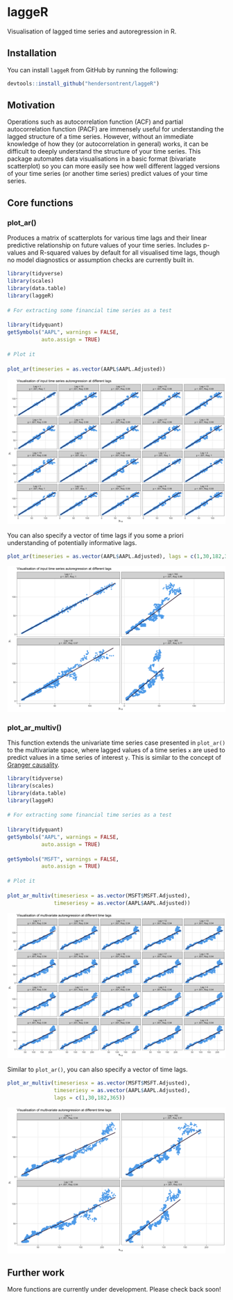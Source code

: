 
# laggeR

Visualisation of lagged time series and autoregression in R.

## Installation

You can install `laggeR` from GitHub by running the following:

``` r
devtools::install_github("hendersontrent/laggeR")
```

## Motivation

Operations such as autocorrelation function (ACF) and partial
autocorrelation function (PACF) are immensely useful for understanding
the lagged structure of a time series. However, without an immediate
knowledge of how they (or autocorrelation in general) works, it can be
difficult to deeply understand the structure of your time series. This
package automates data visualisations in a basic format (bivariate
scatterplot) so you can more easily see how well different lagged
versions of your time series (or another time series) predict values of
your time series.

## Core functions

### plot\_ar()

Produces a matrix of scatterplots for various time lags and their linear
predictive relationship on future values of your time series. Includes
p-values and R-squared values by default for all visualised time lags,
though no model diagnostics or assumption checks are currently built in.

``` r
library(tidyverse)
library(scales)
library(data.table)
library(laggeR)

# For extracting some financial time series as a test

library(tidyquant)
getSymbols("AAPL", warnings = FALSE,
           auto.assign = TRUE)

# Plot it

plot_ar(timeseries = as.vector(AAPL$AAPL.Adjusted))
```

![](README_files/figure-gfm/unnamed-chunk-3-1.png)<!-- -->

You can also specify a vector of time lags if you some a priori
understanding of potentially informative lags.

``` r
plot_ar(timeseries = as.vector(AAPL$AAPL.Adjusted), lags = c(1,30,182,365))
```

![](README_files/figure-gfm/unnamed-chunk-4-1.png)<!-- -->

### plot\_ar\_multiv()

This function extends the univariate time series case presented in
`plot_ar()` to the multivariate space, where lagged values of a time
series `x` are used to predict values in a time series of interest `y`.
This is similar to the concept of [Granger
causality](https://en.wikipedia.org/wiki/Granger_causality).

``` r
library(tidyverse)
library(scales)
library(data.table)
library(laggeR)

# For extracting some financial time series as a test

library(tidyquant)
getSymbols("AAPL", warnings = FALSE,
           auto.assign = TRUE)

getSymbols("MSFT", warnings = FALSE,
           auto.assign = TRUE)

# Plot it

plot_ar_multiv(timeseriesx = as.vector(MSFT$MSFT.Adjusted),
               timeseriesy = as.vector(AAPL$AAPL.Adjusted))
```

![](README_files/figure-gfm/unnamed-chunk-5-1.png)<!-- -->

Similar to `plot_ar()`, you can also specify a vector of time lags.

``` r
plot_ar_multiv(timeseriesx = as.vector(MSFT$MSFT.Adjusted),
               timeseriesy = as.vector(AAPL$AAPL.Adjusted),
               lags = c(1,30,182,365))
```

![](README_files/figure-gfm/unnamed-chunk-6-1.png)<!-- -->

## Further work

More functions are currently under development. Please check back soon\!
